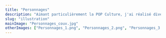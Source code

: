```yaml
---
title: "Personnages"
description: "Aimant particulièrement la POP Culture, j'ai réalisé divers personnages sur Procreate."
slug: "illustration"
mainImage: "Personnages_couv.jpg"
otherImages: ["Personnages_1.png", "Personnages_2.png", "Personnages_3.png", "Personnages_4.png", "Personnages_5.png", "Personnages_6.png"]
---
```

